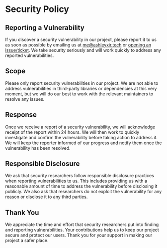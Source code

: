 # Security Policy

## Reporting a Vulnerability
If you discover a security vulnerability in our project, please report it to us as soon as possible by emailing us at [me@ashleyxir.tech](mailto:me@ashleyxir.tech) or [opening an issue/ticket](https://github.com/Ashthetik/Polarity-/issues/new). We take security seriously and will work quickly to address any reported vulnerabilities.

## Scope
Please only report security vulnerabilities in our project. We are not able to address vulnerabilities in third-party libraries or dependencies at this very moment, but we will do our best to work with the relevant maintainers to resolve any issues.

## Response
Once we receive a report of a security vulnerability, we will acknowledge receipt of the report within 24 hours. We will then work to quickly investigate and confirm the vulnerability before taking action to address it. We will keep the reporter informed of our progress and notify them once the vulnerability has been resolved.

## Responsible Disclosure
We ask that security researchers follow responsible disclosure practices when reporting vulnerabilities to us. This includes providing us with a reasonable amount of time to address the vulnerability before disclosing it publicly. We also ask that researchers do not exploit the vulnerability for any reason or disclose it to any third parties.

## Thank You
We appreciate the time and effort that security researchers put into finding and reporting vulnerabilities. Your contributions help us to keep our project secure and protect our users. Thank you for your support in making our project a safer place.